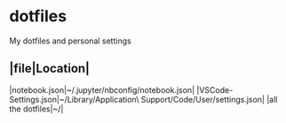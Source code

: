 # dotfiles
My dotfiles and personal settings 

|file|Location|
---------------------
|notebook.json|~/.jupyter/nbconfig/notebook.json|
|VSCode-Settings.json|~/Library/Application\ Support/Code/User/settings.json|
|all the dotfiles|~/|
